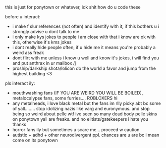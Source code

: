 this is just for ponytown or whatever, idk shit how do u code these

before u interact:

- i make f slur references (not often) and identify with it, if this bothers u i strongly advise u dont talk to me
- i only make kys jokes to people i am close with that i know are ok with this, otherwise it's kms jokes
- i dont really hide people often, if u hide me it means you're probably a weird ass freak
- dont flirt with me unless i know u well and know it's jokes, i will find you and put anthrax in ur mailbox /j
- proship/darkship shota/lolicon do the world a favor and jump from the highest building <3

pls interact ily:

- mouthwashing fans (IF YOU ARE WEIRD YOU WILL BE BOILED), metalocalypse fans, some furries..., ROBLOXERS hi
- any metalheads, i love black metal but the fans im rlly picky abt bc some of yall........ stop idolizing nazis like varg and euronymous. and stop being so weird about pelle wtf ive seen so many dead body pelle skins on ponytown yall are freaks. and no elitists/gatekeepers i hate you thanks
- horror fans ily but sometimes u scare me... proceed w caution
- autistic + adhd + other neurodivergent ppl. chances are u are bc i mean come on its ponytown
